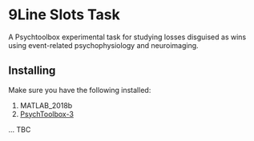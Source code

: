 # 9Line Slots Task
A Psychtoolbox experimental task for studying losses disguised as wins using event-related psychophysiology and neuroimaging.

## Installing

Make sure you have the following installed:

  1. MATLAB_2018b
  2. [PsychToolbox-3](http://psychtoolbox.org/)

... TBC
